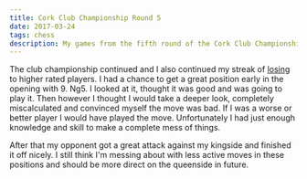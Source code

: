 ```yaml
---
title: Cork Club Championship Round 5
date: 2017-03-24
tags: chess
description: My games from the fifth round of the Cork Club Championship for the 2016-2017 season
---
```

The club championship continued and I also continued my streak of [losing](http://www.gerardcondon.com/chess/cork-club-championship-2016-2017/condon-gerard-593-5.html) to higher rated players. 
I had a chance to get a great position early in the opening with 9. Ng5. 
I looked at it, thought it was good and was going to play it. 
Then however I thought I would take a deeper look, completely miscalculated and convinced myself the move was bad. 
If I was a worse or better player I would have played the move. 
Unfortunately I had just enough knowledge and skill to make a complete mess of things.

After that my opponent got a great attack against my kingside and finished it off nicely. 
I still think I'm messing about with less active moves in these positions and should be more direct on the queenside in future.